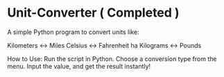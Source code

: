 # Unit-Converter ( Completed )
A simple Python program to convert units like:

Kilometers ↔️ Miles
Celsius ↔️ Fahrenheit ha
Kilograms ↔️ Pounds

How to Use:
Run the script in Python.
Choose a conversion type from the menu.
Input the value, and get the result instantly!
